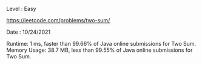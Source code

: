 Level : Easy

https://leetcode.com/problems/two-sum/

Date :  10/24/2021

Runtime: 1 ms, faster than 99.66% of Java online submissions for Two Sum.
Memory Usage: 38.7 MB, less than 99.55% of Java online submissions for Two Sum.